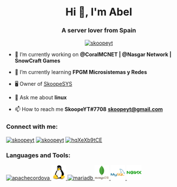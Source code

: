 <h1 align="center">Hi 👋, I'm Abel</h1>
<h3 align="center">A server lover from Spain</h3>

<p align="center"> <a href="https://github.com/ryo-ma/github-profile-trophy"><img src="https://github-profile-trophy.vercel.app/?username=skoopeyt" alt="skoopeyt" /></a> </p>

- 🔭 I’m currently working on **@CoralMCNET | @Nasgar Network | SnowCraft Games**

- 🌱 I’m currently learning **FPGM Microsistemas y Redes**

- 🖥 Owner of [SkoopeSYS](https://sys.afortea.eu)

- 💬 Ask me about **linux**

- 📫 How to reach me **SkoopeYT#7708** **skoopeyt@gmail.com**

<h3 align="left">Connect with me:</h3>
<p align="left">
<a href="https://twitter.com/skoopeyt" target="blank"><img align="center" src="https://raw.githubusercontent.com/rahuldkjain/github-profile-readme-generator/master/src/images/icons/Social/twitter.svg" alt="skoopeyt" height="30" width="40" /></a>
<a href="https://www.youtube.com/channel/UCVnZKeOZnCBL5_J43f7FNXg" target="blank"><img align="center" src="https://raw.githubusercontent.com/rahuldkjain/github-profile-readme-generator/master/src/images/icons/Social/youtube.svg" alt="skoopeyt" height="30" width="40" /></a>
<a href="https://discord.gg/hqXeXb9tCE" target="blank"><img align="center" src="https://raw.githubusercontent.com/rahuldkjain/github-profile-readme-generator/master/src/images/icons/Social/discord.svg" alt="hqXeXb9tCE" height="30" width="40" /></a>
</p>

<h3 align="left">Languages and Tools:</h3>
<p align="left"> <a href="https://cordova.apache.org/" target="_blank"> <img src="https://www.vectorlogo.zone/logos/apache_cordova/apache_cordova-icon.svg" alt="apachecordova" width="40" height="40"/> </a> <a href="https://www.linux.org/" target="_blank"> <img src="https://raw.githubusercontent.com/devicons/devicon/master/icons/linux/linux-original.svg" alt="linux" width="40" height="40"/> </a> <a href="https://mariadb.org/" target="_blank"> <img src="https://www.vectorlogo.zone/logos/mariadb/mariadb-icon.svg" alt="mariadb" width="40" height="40"/> </a> <a href="https://www.mongodb.com/" target="_blank"> <img src="https://raw.githubusercontent.com/devicons/devicon/master/icons/mongodb/mongodb-original-wordmark.svg" alt="mongodb" width="40" height="40"/> </a> <a href="https://www.mysql.com/" target="_blank"> <img src="https://raw.githubusercontent.com/devicons/devicon/master/icons/mysql/mysql-original-wordmark.svg" alt="mysql" width="40" height="40"/> </a> <a href="https://www.nginx.com" target="_blank"> <img src="https://raw.githubusercontent.com/devicons/devicon/master/icons/nginx/nginx-original.svg" alt="nginx" width="40" height="40"/> </a> </p>
